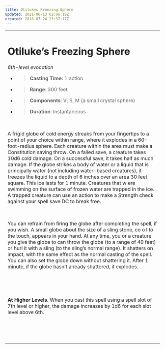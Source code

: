 ```yaml
---
title: Otilukes Freezing Sphere
updated: 2021-06-13 02:06:19Z
created: 2018-07-24 23:37:17Z
---
```


<table><tbody><tr class="odd"><td><h1 id="otilukes-freezing-sphere"><strong>Otiluke’s Freezing Sphere</strong></h1><p><em>6th-level evocation</em></p><ul><li><blockquote><p><strong>Casting Time:</strong> 1 action</p></blockquote></li><li><blockquote><p><strong>Range</strong>: 300 feet</p></blockquote></li><li><blockquote><p><strong>Components</strong>: V, S, M (a small crystal sphere)</p></blockquote></li><li><blockquote><p><strong>Duration</strong>: Instantaneous</p></blockquote></li></ul><p> </p><p>A frigid globe of cold energy streaks from your fingertips to a point of your choice within range, where it explodes in a 60-foot-radius sphere. Each creature within the area must make a Constitution saving throw. On a failed save, a creature takes 10d6 cold damage. On a successful save, it takes half as much damage. If the globe strikes a body of water or a liquid that is principally water (not including water-based creatures), it freezes the liquid to a depth of 6 inches over an area 30 feet square. This ice lasts for 1 minute. Creatures that w ere swimming on the surface of frozen water are trapped in the ice. A trapped creature can use an action to make a Strength check against your spell save DC to break free.</p><p> </p><p>You can refrain from firing the globe after completing the spell, if you wish. A small globe about the size of a sling stone, co o l to the touch, appears in your hand. At any time, you or a creature you give the globe to can throw the globe (to a range of 40 feet) or hurl it with a sling (to the sling’s normal range). It shatters on impact, with the same effect as the normal casting of the spell. You can also set the globe down without shattering it. After 1 minute, if the globe hasn’t already shattered, it explodes.</p><p> </p><p> </p><p><strong>At Higher Levels.</strong> When you cast this spell using a spell slot of 7th level or higher, the damage increases by 1d6 for each slot level above 6th.</p><p> </p><p> </p></td></tr></tbody></table>
